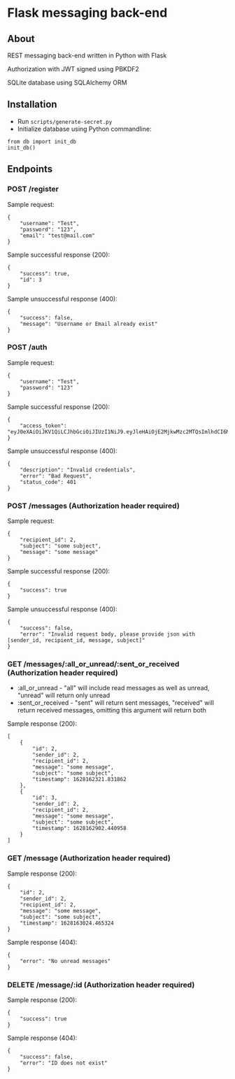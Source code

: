 # Flask messaging back-end
## About
REST messaging back-end written in Python with Flask

Authorization with JWT signed using PBKDF2

SQLite database using SQLAlchemy ORM

## Installation
- Run ``scripts/generate-secret.py``
- Initialize database using Python commandline:
```
from db import init_db
init_db()
```

## Endpoints
### POST /register
Sample request:
```
{
    "username": "Test",
    "password": "123",
    "email": "test@mail.com"
}
```
Sample successful response (200):
```
{
    "success": true,
    "id": 3
}
```
Sample unsuccessful response (400):
```
{
    "success": false,
    "message": "Username or Email already exist"
}
```

### POST /auth
Sample request:
```
{
    "username": "Test", 
    "password": "123"
}
```
Sample successful response (200):
```
{
    "access_token": "eyJ0eXAiOiJKV1QiLCJhbGciOiJIUzI1NiJ9.eyJleHAiOjE2MjkwMzc2MTQsImlhdCI6MTYyODE3MzYxNCwibmJmIjoxNjI4MTczNjE0LCJpZGVudGl0eSI6Mn0.FKsC7fKFXy7d7Xf9RvGpair_Alro8GwTF89HGWiv_vY"
}
```
Sample unsuccessful response (400):
```
{
    "description": "Invalid credentials",
    "error": "Bad Request",
    "status_code": 401
}
```

### POST /messages (Authorization header required)
Sample request:
```
{
    "recipient_id": 2,
    "subject": "some subject",
    "message": "some message"
}
```
Sample successful response (200):
```
{
    "success": true
}
```
Sample unsuccessful response (400):
```
{
    "success": false,
    "error": "Invalid request body, please provide json with [sender_id, recipient_id, message, subject]"
}
```

### GET /messages/:all_or_unread/:sent_or_received (Authorization header required)
- :all_or_unread - "all" will include read messages as well as unread, "unread" will return only unread
- :sent_or_received - "sent" will return sent messages, "received" will return received messages, omitting this argument will return both

Sample response (200):
```
[
    {
        "id": 2,
        "sender_id": 2,
        "recipient_id": 2,
        "message": "some message",
        "subject": "some subject",
        "timestamp": 1628162321.831862
    },
    {
        "id": 3,
        "sender_id": 2,
        "recipient_id": 2,
        "message": "some message",
        "subject": "some subject",
        "timestamp": 1628162902.440958
    }
]
```

### GET /message (Authorization header required)
Sample response (200):
```
{
    "id": 2,
    "sender_id": 2,
    "recipient_id": 2,
    "message": "some message",
    "subject": "some subject",
    "timestamp": 1628163024.465324
}
```
Sample response (404):
```
{
    "error": "No unread messages"
}
```

### DELETE /message/:id (Authorization header required)
Sample response (200):
```
{
    "success": true
}
```
Sample response (404):
```
{
    "success": false,
    "error": "ID does not exist"
}
```